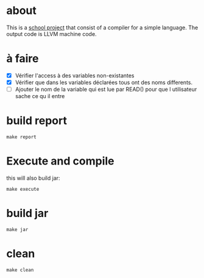 # about
This is a [school project](Part2.pdf) that consist of a compiler for a simple language. The output code is LLVM machine code.

# à faire

- [x] Vérifier l'access à des variables non-existantes
- [x] Vérifier que dans les variables déclarées tous ont des noms differents.
- [ ] Ajouter le nom de la variable qui est lue par READ() pour que l utilisateur sache ce qu il entre

# build report

```
make report
```

# Execute and compile
this will also build jar:
```
make execute
```

# build jar
```
make jar
```

# clean
```
make clean
```
